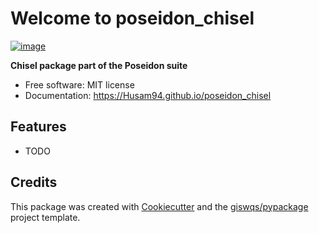 # Welcome to poseidon_chisel


[![image](https://img.shields.io/pypi/v/poseidon_chisel.svg)](https://pypi.python.org/pypi/poseidon_chisel)


**Chisel package part of the Poseidon suite**


-   Free software: MIT license
-   Documentation: <https://Husam94.github.io/poseidon_chisel>
    

## Features

-   TODO

## Credits

This package was created with [Cookiecutter](https://github.com/cookiecutter/cookiecutter) and the [giswqs/pypackage](https://github.com/giswqs/pypackage) project template.
